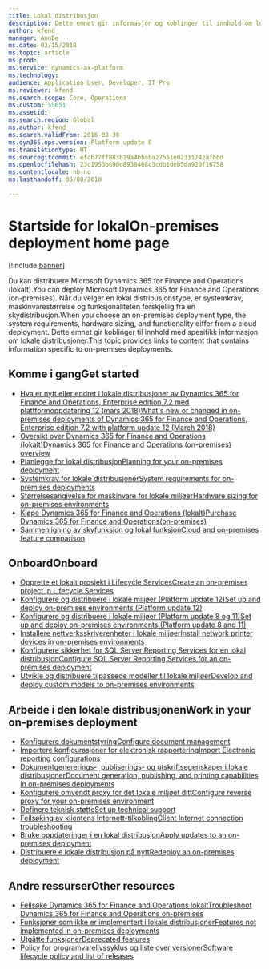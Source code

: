 ```yaml
---
title: Lokal distribusjon
description: Dette emnet gir informasjon og koblinger til innhold om lokale distribusjoner.
author: kfend
manager: AnnBe
ms.date: 03/15/2018
ms.topic: article
ms.prod: 
ms.service: dynamics-ax-platform
ms.technology: 
audience: Application User, Developer, IT Pro
ms.reviewer: kfend
ms.search.scope: Core, Operations
ms.custom: 55651
ms.assetid: 
ms.search.region: Global
ms.author: kfend
ms.search.validFrom: 2016-08-30
ms.dyn365.ops.version: Platform update 8
ms.translationtype: HT
ms.sourcegitcommit: efcb77ff883b29a4bbaba27551e02311742afbbd
ms.openlocfilehash: 23c1953b690d8938468c3cdb1deb5da920f16758
ms.contentlocale: nb-no
ms.lasthandoff: 05/08/2018

---
```

# <a name="on-premises-deployment-home-page"></a><span data-ttu-id="8e1c0-103">Startside for lokal</span><span class="sxs-lookup"><span data-stu-id="8e1c0-103">On-premises deployment home page</span></span>

[!include [banner](../includes/banner.md)]

<span data-ttu-id="8e1c0-104">Du kan distribuere Microsoft Dynamics 365 for Finance and Operations (lokalt).</span><span class="sxs-lookup"><span data-stu-id="8e1c0-104">You can deploy Microsoft Dynamics 365 for Finance and Operations (on-premises).</span></span> <span data-ttu-id="8e1c0-105">Når du velger en lokal distribusjonstype, er systemkrav, maskinvarestørrelse og funksjonaliteten forskjellig fra en skydistribusjon.</span><span class="sxs-lookup"><span data-stu-id="8e1c0-105">When you choose an on-premises deployment type, the system requirements, hardware sizing, and functionality differ from a cloud deployment.</span></span> <span data-ttu-id="8e1c0-106">Dette emnet gir koblinger til innhold med spesifikk informasjon om lokale distribusjoner.</span><span class="sxs-lookup"><span data-stu-id="8e1c0-106">This topic provides links to content that contains information specific to on-premises deployments.</span></span>

## <a name="get-started"></a><span data-ttu-id="8e1c0-107">Komme i gang</span><span class="sxs-lookup"><span data-stu-id="8e1c0-107">Get started</span></span>
- [<span data-ttu-id="8e1c0-108">Hva er nytt eller endret i lokale distribusjoner av Dynamics 365 for Finance and Operations, Enterprise edition 7.2 med plattformoppdatering 12 (mars 2018)</span><span class="sxs-lookup"><span data-stu-id="8e1c0-108">What's new or changed in on-premises deployments of Dynamics 365 for Finance and Operations, Enterprise edition 7.2 with platform update 12 (March 2018)</span></span>](../../fin-and-ops/get-started/whats-new-LBD-PU12-App72.md)
- [<span data-ttu-id="8e1c0-109">Oversikt over Dynamics 365 for Finance and Operations (lokalt)</span><span class="sxs-lookup"><span data-stu-id="8e1c0-109">Dynamics 365 for Finance and Operations (on-premises) overview</span></span>](on-premises-overview.md)
- [<span data-ttu-id="8e1c0-110">Planlegge for lokal distribusjon</span><span class="sxs-lookup"><span data-stu-id="8e1c0-110">Planning for your on-premises deployment</span></span>](plan-onprem-deployment.md)
- [<span data-ttu-id="8e1c0-111">Systemkrav for lokale distribusjoner</span><span class="sxs-lookup"><span data-stu-id="8e1c0-111">System requirements for on-premises deployments</span></span>](../../fin-and-ops/get-started/system-requirements-on-prem.md)
- [<span data-ttu-id="8e1c0-112">Størrelsesangivelse for maskinvare for lokale miljøer</span><span class="sxs-lookup"><span data-stu-id="8e1c0-112">Hardware sizing for on-premises environments</span></span>](../../fin-and-ops/get-started/hardware-sizing-on-premises-environments.md)
- [<span data-ttu-id="8e1c0-113">Kjøpe Dynamics 365 for Finance and Operations (lokalt)</span><span class="sxs-lookup"><span data-stu-id="8e1c0-113">Purchase Dynamics 365 for Finance and Operations(on-premises)</span></span>](../../fin-and-ops/get-started/purchase-on-premises.md)
- [<span data-ttu-id="8e1c0-114">Sammenligning av skyfunksjon og lokal funksjon</span><span class="sxs-lookup"><span data-stu-id="8e1c0-114">Cloud and on-premises feature comparison</span></span>](../../fin-and-ops/get-started/cloud-prem-comparison.md)

## <a name="onboard"></a><span data-ttu-id="8e1c0-115">Onboard</span><span class="sxs-lookup"><span data-stu-id="8e1c0-115">Onboard</span></span>
- [<span data-ttu-id="8e1c0-116">Opprette et lokalt prosjekt i Lifecycle Services</span><span class="sxs-lookup"><span data-stu-id="8e1c0-116">Create an on-premises project in Lifecycle Services</span></span>](../lifecycle-services/lbd-create-lcs-on-prem-project.md)
- [<span data-ttu-id="8e1c0-117">Konfigurere og distribuere i lokale miljøer (Platform update 12)</span><span class="sxs-lookup"><span data-stu-id="8e1c0-117">Set up and deploy on-premises environments (Platform update 12)</span></span>](setup-deploy-on-premises-pu12.md)
- [<span data-ttu-id="8e1c0-118">Konfigurere og distribuere i lokale miljøer (Platform update 8 og 11)</span><span class="sxs-lookup"><span data-stu-id="8e1c0-118">Set up and deploy on-premises environments (Platform update 8 and 11)</span></span>](setup-deploy-on-premises-pu8-pu11.md)
- [<span data-ttu-id="8e1c0-119">Installere nettverksskriverenheter i lokale miljøer</span><span class="sxs-lookup"><span data-stu-id="8e1c0-119">Install network printer devices in on-premises environments</span></span>](../analytics/install-network-printer-onprem.md)
- [<span data-ttu-id="8e1c0-120">Konfigurere sikkerhet for SQL Server Reporting Services for en lokal distribusjon</span><span class="sxs-lookup"><span data-stu-id="8e1c0-120">Configure SQL Server Reporting Services for an on-premises deployment</span></span>](../analytics/configure-ssrs-on-premises.md)
- [<span data-ttu-id="8e1c0-121">Utvikle og distribuere tilpassede modeller til lokale miljøer</span><span class="sxs-lookup"><span data-stu-id="8e1c0-121">Develop and deploy custom models to on-premises environments</span></span>](develop-deploy-custom-models-on-premises.md)

## <a name="work-in-your-on-premises-deployment"></a><span data-ttu-id="8e1c0-122">Arbeide i den lokale distribusjonen</span><span class="sxs-lookup"><span data-stu-id="8e1c0-122">Work in your on-premises deployment</span></span>
- [<span data-ttu-id="8e1c0-123">Konfigurere dokumentstyring</span><span class="sxs-lookup"><span data-stu-id="8e1c0-123">Configure document management</span></span>](../../fin-and-ops/organization-administration/configure-document-management.md)
- [<span data-ttu-id="8e1c0-124">Importere konfigurasjoner for elektronisk rapportering</span><span class="sxs-lookup"><span data-stu-id="8e1c0-124">Import Electronic reporting configurations</span></span>](../analytics/electronic-reporting-import-ger-configurations.md)
- [<span data-ttu-id="8e1c0-125">Dokumentgenererings-, publiserings- og utskriftsegenskaper i lokale distribusjoner</span><span class="sxs-lookup"><span data-stu-id="8e1c0-125">Document generation, publishing, and printing capabilities in on-premises deployments</span></span>](../analytics/printing-capabilities-on-premises.md)
- [<span data-ttu-id="8e1c0-126">Konfigurere omvendt proxy for det lokale miljøet ditt</span><span class="sxs-lookup"><span data-stu-id="8e1c0-126">Configure reverse proxy for your on-premises environment</span></span>](onprem-reverseproxy.md)
- [<span data-ttu-id="8e1c0-127">Definere teknisk støtte</span><span class="sxs-lookup"><span data-stu-id="8e1c0-127">Set up technical support</span></span>](../lifecycle-services/support-experience.md)
- [<span data-ttu-id="8e1c0-128">Feilsøking av klientens Internett-tilkobling</span><span class="sxs-lookup"><span data-stu-id="8e1c0-128">Client Internet connection troubleshooting</span></span>](../user-interface/client-disconnected.md)
- [<span data-ttu-id="8e1c0-129">Bruke oppdateringer i en lokal distribusjon</span><span class="sxs-lookup"><span data-stu-id="8e1c0-129">Apply updates to an on-premises deployment</span></span>](apply-updates-on-premises.md)
- [<span data-ttu-id="8e1c0-130">Distribuere e lokale distribusjon på nytt</span><span class="sxs-lookup"><span data-stu-id="8e1c0-130">Redeploy an on-premises deployment</span></span>](redeploy-on-prem.md)

## <a name="other-resources"></a><span data-ttu-id="8e1c0-131">Andre ressurser</span><span class="sxs-lookup"><span data-stu-id="8e1c0-131">Other resources</span></span>
- [<span data-ttu-id="8e1c0-132">Feilsøke Dynamics 365 for Finance and Operations lokalt</span><span class="sxs-lookup"><span data-stu-id="8e1c0-132">Troubleshoot Dynamics 365 for Finance and Operations on-premises</span></span>](troubleshoot-on-prem.md)
- [<span data-ttu-id="8e1c0-133">Funksjoner som ikke er implementert i lokale distribusjoner</span><span class="sxs-lookup"><span data-stu-id="8e1c0-133">Features not implemented in on-premises deployments</span></span>](../../fin-and-ops/get-started/features-not-implemented-on-prem.md)
- [<span data-ttu-id="8e1c0-134">Utgåtte funksjoner</span><span class="sxs-lookup"><span data-stu-id="8e1c0-134">Deprecated features</span></span>](../migration-upgrade/deprecated-features.md)
- [<span data-ttu-id="8e1c0-135">Policy for programvarelivssyklus og liste over versjoner</span><span class="sxs-lookup"><span data-stu-id="8e1c0-135">Software lifecycle policy and list of releases</span></span>](../migration-upgrade/versions-update-policy.md)
 

